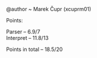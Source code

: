 @author ~ Marek Čupr (xcuprm01)

Points:

Parser – 6.9/7\
Interpret – 11.8/13

Points in total – 18.5/20
